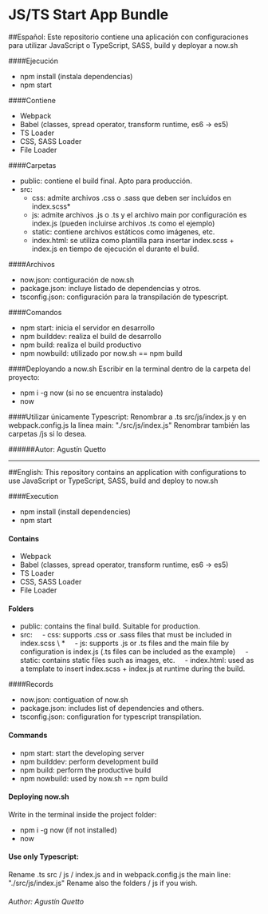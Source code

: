# JS/TS Start App Bundle

##Español:
Este repositorio contiene una aplicación con configuraciones para utilizar JavaScript o TypeScript, SASS, build y deployar a now.sh

####Ejecución

-   npm install (instala dependencias)
-   npm start

####Contiene

-   Webpack
-   Babel (classes, spread operator, transform runtime, es6 -> es5)
-   TS Loader
-   CSS, SASS Loader
-   File Loader

####Carpetas

-   public: contiene el build final. Apto para producción.
-   src:
    -   css: admite archivos .css o .sass que deben ser incluidos en index.scss\*
    -   js: admite archivos .js o .ts y el archivo main por configuración es index.js (pueden incluirse archivos .ts como el ejemplo)
    -   static: contiene archivos estáticos como imágenes, etc.
    -   index.html: se utiliza como plantilla para insertar index.scss + index.js en tiempo de ejecución el durante el build.

####Archivos

-   now.json: contiguración de now.sh
-   package.json: incluye listado de dependencias y otros.
-   tsconfig.json: configuración para la transpilación de typescript.

####Comandos

-   npm start: inicia el servidor en desarrollo
-   npm builddev: realiza el build de desarrollo
-   npm build: realiza el build productivo
-   npm nowbuild: utilizado por now.sh == npm build

####Deployando a now.sh
Escribir en la terminal dentro de la carpeta del proyecto:

-   npm i -g now (si no se encuentra instalado)
-   now

####Utilizar únicamente Typescript:
Renombrar a .ts src/js/index.js y en webpack.config.js la línea main: "./src/js/index.js"
Renombrar también las carpetas /js si lo desea.

######Autor: Agustín Quetto

---

##English:
This repository contains an application with configurations to use JavaScript or TypeScript, SASS, build and deploy to now.sh

####Execution

-   npm install (install dependencies)
-   npm start

#### Contains

-   Webpack
-   Babel (classes, spread operator, transform runtime, es6 -> es5)
-   TS Loader
-   CSS, SASS Loader
-   File Loader

#### Folders

-   public: contains the final build. Suitable for production.
-   src:
        - css: supports .css or .sass files that must be included in index.scss \ \*
        - js: supports .js or .ts files and the main file by configuration is index.js (.ts files can be included as the example)
        - static: contains static files such as images, etc.
        - index.html: used as a template to insert index.scss + index.js at runtime during the build.

####Records

-   now.json: contiguation of now.sh
-   package.json: includes list of dependencies and others.
-   tsconfig.json: configuration for typescript transpilation.

#### Commands

-   npm start: start the developing server
-   npm builddev: perform development build
-   npm build: perform the productive build
-   npm nowbuild: used by now.sh == npm build

#### Deploying now.sh

Write in the terminal inside the project folder:

-   npm i -g now (if not installed)
-   now

#### Use only Typescript:

Rename .ts src / js / index.js and in webpack.config.js the main line: "./src/js/index.js"
Rename also the folders / js if you wish.

###### Author: Agustín Quetto
